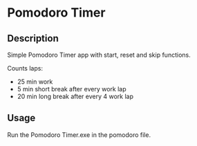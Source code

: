 # Pomodoro Timer

## Description
Simple Pomodoro Timer app with start, reset and skip functions.

Counts laps:
- 25 min work
- 5 min short break after every work lap
- 20 min long break after every 4 work lap

## Usage
Run the Pomodoro Timer.exe in the pomodoro file.
